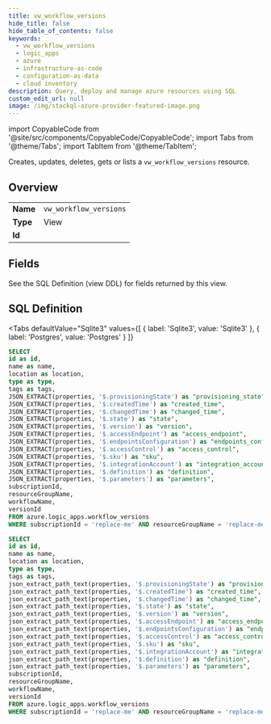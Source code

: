 ```yaml
--- 
title: vw_workflow_versions
hide_title: false
hide_table_of_contents: false
keywords:
  - vw_workflow_versions
  - logic_apps
  - azure
  - infrastructure-as-code
  - configuration-as-data
  - cloud inventory
description: Query, deploy and manage azure resources using SQL
custom_edit_url: null
image: /img/stackql-azure-provider-featured-image.png
---
```


import CopyableCode from '@site/src/components/CopyableCode/CopyableCode';
import Tabs from '@theme/Tabs';
import TabItem from '@theme/TabItem';

Creates, updates, deletes, gets or lists a <code>vw_workflow_versions</code> resource.

## Overview
<table><tbody>
<tr><td><b>Name</b></td><td><code>vw_workflow_versions</code></td></tr>
<tr><td><b>Type</b></td><td>View</td></tr>
<tr><td><b>Id</b></td><td><CopyableCode code="azure.logic_apps.vw_workflow_versions" /></td></tr>
</tbody></table>

## Fields

See the SQL Definition (view DDL) for fields returned by this view.

## SQL Definition

<Tabs
defaultValue="Sqlite3"
values={[
{ label: 'Sqlite3', value: 'Sqlite3' },
{ label: 'Postgres', value: 'Postgres' }
]}
>
<TabItem value="Sqlite3">

```sql
SELECT
id as id,
name as name,
location as location,
type as type,
tags as tags,
JSON_EXTRACT(properties, '$.provisioningState') as "provisioning_state",
JSON_EXTRACT(properties, '$.createdTime') as "created_time",
JSON_EXTRACT(properties, '$.changedTime') as "changed_time",
JSON_EXTRACT(properties, '$.state') as "state",
JSON_EXTRACT(properties, '$.version') as "version",
JSON_EXTRACT(properties, '$.accessEndpoint') as "access_endpoint",
JSON_EXTRACT(properties, '$.endpointsConfiguration') as "endpoints_configuration",
JSON_EXTRACT(properties, '$.accessControl') as "access_control",
JSON_EXTRACT(properties, '$.sku') as "sku",
JSON_EXTRACT(properties, '$.integrationAccount') as "integration_account",
JSON_EXTRACT(properties, '$.definition') as "definition",
JSON_EXTRACT(properties, '$.parameters') as "parameters",
subscriptionId,
resourceGroupName,
workflowName,
versionId
FROM azure.logic_apps.workflow_versions
WHERE subscriptionId = 'replace-me' AND resourceGroupName = 'replace-me' AND workflowName = 'replace-me';
```

</TabItem>
<TabItem value="Postgres">

```sql
SELECT
id as id,
name as name,
location as location,
type as type,
tags as tags,
json_extract_path_text(properties, '$.provisioningState') as "provisioning_state",
json_extract_path_text(properties, '$.createdTime') as "created_time",
json_extract_path_text(properties, '$.changedTime') as "changed_time",
json_extract_path_text(properties, '$.state') as "state",
json_extract_path_text(properties, '$.version') as "version",
json_extract_path_text(properties, '$.accessEndpoint') as "access_endpoint",
json_extract_path_text(properties, '$.endpointsConfiguration') as "endpoints_configuration",
json_extract_path_text(properties, '$.accessControl') as "access_control",
json_extract_path_text(properties, '$.sku') as "sku",
json_extract_path_text(properties, '$.integrationAccount') as "integration_account",
json_extract_path_text(properties, '$.definition') as "definition",
json_extract_path_text(properties, '$.parameters') as "parameters",
subscriptionId,
resourceGroupName,
workflowName,
versionId
FROM azure.logic_apps.workflow_versions
WHERE subscriptionId = 'replace-me' AND resourceGroupName = 'replace-me' AND workflowName = 'replace-me';
```

</TabItem>
</Tabs>
